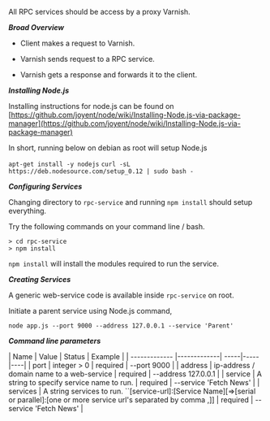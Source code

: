All RPC services should be access by a proxy Varnish.

***Broad Overview***

* Client makes a request to Varnish.

* Varnish sends request to a RPC service.

* Varnish gets a response and forwards it to the client.


***Installing Node.js***

Installing instructions for node.js can be found on
[https://github.com/joyent/node/wiki/Installing-Node.js-via-package-manager](https://github.com/joyent/node/wiki/Installing-Node.js-via-package-manager)

In short, running below on debian as root will setup Node.js

``apt-get install -y nodejs``
``curl -sL https://deb.nodesource.com/setup_0.12 | sudo bash -``


***Configuring Services***

Changing directory to ``rpc-service`` and running ``npm install`` should setup everything.

Try the following commands on your command line / bash.

```
> cd rpc-service
> npm install
```

``npm install`` will install the modules required to run the service.

***Creating Services***

A generic web-service code is available inside ``rpc-service`` on root.

Initiate a parent service using Node.js command,

``node app.js --port 9000 --address 127.0.0.1 --service 'Parent'``

***Command line parameters***

| Name        | Value           | Status    | Example |
| ------------- |-------------| -----|-----|----|
| port      | integer > 0 | required | --port 9000 |
| address      | ip-address / domain name to a web-service      |   required | --address 127.0.0.1 |
| service | A string to specify service name to run.      |    required |  --service 'Fetch News' |
| services | A string services to run. ``[service-url]:[Service Name][=>[serial or parallel]:[one or more service url's separated by comma ,]]      |    required |  --service 'Fetch News' |
